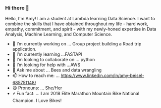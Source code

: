 ### Hi there  👋



Hello, I'm Amy!  I am a student at Lambda learning Data Science.  I want to combine the skills that I have obtained throughout my life - hard work, empathy, commitment, and spirit - with my newly-honed expertise in Data Analysis, Machine Learning, and Computer Science.

- 🔭 I’m currently working on ... Group project building a Road trip application. 
- 🌱 I’m currently learning ...FASTAPI
- 👯 I’m looking to collaborate on ... python 
- 🤔 I’m looking for help with ...AWS
- 💬 Ask me about ... Bees and data wrangling
- 📫 How to reach me: ... https://www.linkedin.com/in/amy-beisel-685751148/
- 😄 Pronouns: ... She/Her
- ⚡ Fun fact: ... I am 2018 Elite Marathon Mountain Bike National Champion. I Love Bikes! 

